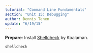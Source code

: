 ```yaml
---
tutorial: "Command Line Fundamentals"
section: "Unit 15: Debugging"
author: Dennis Tenen
update: "6/19/15"
---
```


**Prepare**: Install [Shellcheck](https://github.com/koalaman/shellcheck) by
Koalaman.

```
shellcheck
```
